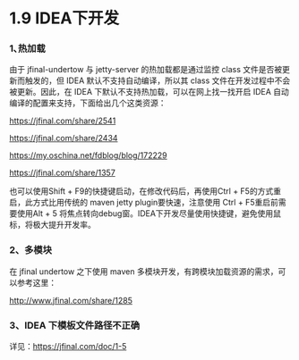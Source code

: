 # 1.9 IDEA下开发
### 1､热加载
由于 jfinal-undertow 与 jetty-server 的热加载都是通过监控 class 文件是否被更新而触发的，但 IDEA 默认不支持自动编译，所以其 class 文件在开发过程中不会被更新。因此，在 IDEA 下默认不支持热加载，可以在网上找一找开启 IDEA 自动编译的配置来支持，下面给出几个这类资源：

https://jfinal.com/share/2541

https://jfinal.com/share/2434

https://my.oschina.net/fdblog/blog/172229

https://jfinal.com/share/1357



也可以使用Shift + F9的快捷键启动，在修改代码后，再使用Ctrl + F5的方式重启，此方式比用传统的 maven jetty plugin要快速，注意使用 Ctrl + F5重启前需要使用Alt + 5 将焦点转向debug窗。IDEA下开发尽量使用快捷键，避免使用鼠标，将极大提升开发率。

### 2、多模块
在 jfinal undertow 之下使用 maven 多模块开发，有跨模块加载资源的需求，可以参考这里：

http://www.jfinal.com/share/1285



### 3、IDEA 下模板文件路径不正确
详见：https://jfinal.com/doc/1-5
